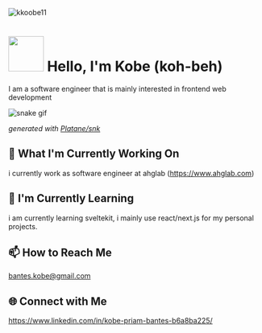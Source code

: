 <p align="left"> <img src="https://komarev.com/ghpvc/?username=kkoobe11&label=Profile%20views&color=0e75b6&style=flat" alt="kkoobe11" /> </p>

# <img src="https://media.giphy.com/media/gM5qFksULw54NMWyry/giphy.gif" width="70px"/> Hello, I'm Kobe (koh-beh)
I am a software engineer that is mainly interested in frontend web development

![snake gif](https://github.com/kkobe11/kkoobe11/blob/output/github-contribution-grid-snake.gif)

_generated with [Platane/snk](https://github.com/Platane/snk)_

## 🔭 What I'm Currently Working On
i currently work as software engineer at ahglab (https://www.ahglab.com)

## 🌱 I'm Currently Learning
i am currently learning sveltekit, i mainly use react/next.js for my personal projects.

## 📫 How to Reach Me
bantes.kobe@gmail.com

## 🌐 Connect with Me
https://www.linkedin.com/in/kobe-priam-bantes-b6a8ba225/
